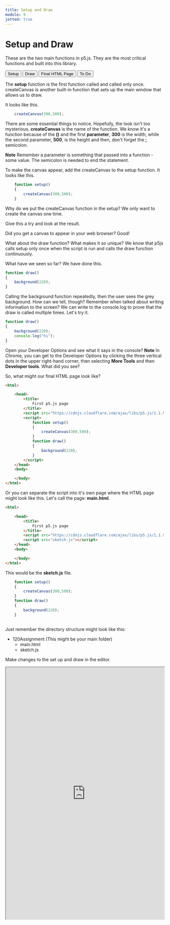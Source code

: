 ```yaml
---
title: Setup and Draw
module: 9
jotted: true
---
```


# Setup and Draw

These are the two main functions in p5.js.  They are the most critical functions and built into this library.

<div class="tab">
    <button class="tablinks active" onclick="openTab(event, 'Setup')">Setup</button>
    <button class="tablinks" onclick="openTab(event, 'Draw')">Draw</button>
    <button class="tablinks" onclick="openTab(event, 'FinalPage')">Final HTML Page</button>
    <button class="tablinks" onclick="openTab(event, 'To Do')">To Do</button>
</div>
<!-- Tab content -->
<div id="Setup" class="tabcontent" style="display:block">

<div class="tabhtml" markdown="1">

The **setup** function is the first function called and called only once.  createCanvas is another built-in function that sets up the main window that allows us to draw.

It looks like this.

```js
    createCanvas(300,500);
```

There are some essential things to notice. Hopefully, the look isn't too mysterious. **createCanvas** is the name of the function.  We know it's a function because of the **()** and the first **parameter**, **300** is the width, while the second parameter, **500**, is the height and then, don't forget the **;** semicolon.

**Note** Remember a parameter is something that passed into a function - some value.  The semicolon is needed to end the statement.

To make the canvas appear, add the createCanvas to the setup function.  It looks like this.

```js
    function setup()
    {
        createCanvas(300,500);
    }
```

Why do we put the createCanvas function in the setup? We only want to create the canvas one time.

Give this a try and look at the result.

Did you get a canvas to appear in your web browser? Good!

</div>
</div>
<div id="Draw" class="tabcontent">

<div class="tabhtml" markdown="1">

What about the draw function?  What makes it so unique?  We know that p5js calls setup only once when the script is run and calls the draw function continuously.

What have we seen so far? We have done this.

```js
function draw()
{
    background(220);
}
```

Calling the background function repeatedly, then the user sees the grey background.  How can we tell, though? Remember when talked about writing information to the screen?  We can write to the console.log to prove that the draw is called multiple times.  Let's try it.

```js
function draw()
{
    background(220);
    console.log("hi");
}
```

Open your Developer Options and see what it says in the console?
**Note** In Chrome, you can get to the Developer Options by clicking the three vertical dots in the upper right-hand corner, then selecting **More Tools** and then **Developer tools**.
What did you see?

</div>
</div>

<div id="FinalPage" class="tabcontent">

<div class="tabhtml" markdown="1">

So, what might our final HTML page look like?

```html
<html>

    <head>
        <title>
            First p5.js page
        </title>
        <script src="https://cdnjs.cloudflare.com/ajax/libs/p5.js/1.1.9/p5.min.js"></script>
        <script>
            function setup()
            {
                createCanvas(300,500);
            }
            function draw()
            {
                background(220);
            }
        </script>
    </head>
    <body>

    </body>
</html>
```

Or you can separate the script into it's own page where the HTML page might look like this. Let's call the page: **main.html**. 

```html
<html>

    <head>
        <title>
            First p5.js page
        </title>
        <script src="https://cdnjs.cloudflare.com/ajax/libs/p5.js/1.1.9/p5.min.js"></script>
        <script src="sketch.js"></script>
    </head>
    <body>

    </body>
</html>
```

This would be the **sketch.js** file.

```js
    function setup()
    {
        createCanvas(300,500);
    }
    function draw()
    {
        background(220);
    }
    
```

Just remember the directory structure might look like this:

* 120Assignment (This might be your main folder)
    * main.html
    * sketch.js

</div>
</div>
<div id="ToDo" class="tabcontent">
<div class="tabhtml" markdown="1">

Make changes to the set up and draw in the editor.

<iframe src="https://editor.p5js.org/" width="100%" height="800px"></iframe>
</div>
</div>